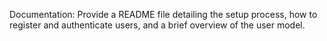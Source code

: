 Documentation: Provide a README file detailing the setup process, how to register and authenticate users, and a brief overview of the user model.